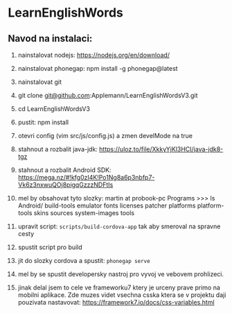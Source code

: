 
# LearnEnglishWords

## Navod na instalaci:

1)  nainstalovat nodejs: https://nodejs.org/en/download/
2) nainstalovat phonegap: npm install -g phonegap@latest
3) nainstalovat git

4) git clone git@github.com:Applemann/LearnEnglishWordsV3.git
5) cd LearnEnglishWordsV3
6) pustit: npm install
7) otevri config (vim src/js/config.js) a zmen develMode na true

8) stahnout a rozbalit java-jdk:  https://uloz.to/file/XkkyYjKl3HCI/java-jdk8-tgz
9) stahnout a rozbalit Android SDK:  https://mega.nz/#!kfg0zI4K!Po1Ng8a6p3nbfp7-Vk6z3nxwuQOj8pigqGzzzNDFtIs
10) mel by obsahovat tyto slozky:
    martin at probook-pc Programs >>> ls Android/
        build-tools  emulator  fonts  licenses  patcher  platforms  platform-tools  skins  sources  system-images  tools


11) upravit script: `scripts/build-cordova-app` tak aby smeroval na  spravne cesty
12) spustit script pro build

13) jit do slozky cordova a spustit: `phonegap serve`
14) mel by se spustit developersky nastroj pro vyvoj ve vebovem prohlizeci.
15) jinak delal jsem to cele ve frameworku7 ktery je urceny prave primo na mobilni aplikace.
    Zde muzes videt vsechna csska ktera se v projektu daji pouzivata nastavovat: https://framework7.io/docs/css-variables.html



